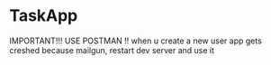 # TaskApp
IMPORTANT!!!
USE POSTMAN
!! when u create a new user app gets creshed because mailgun, restart dev server and use it
